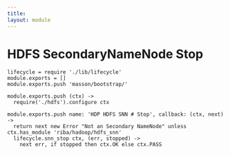```yaml
---
title: 
layout: module
---
```


# HDFS SecondaryNameNode Stop

    lifecycle = require './lib/lifecycle'
    module.exports = []
    module.exports.push 'masson/bootstrap/'

    module.exports.push (ctx) ->
      require('./hdfs').configure ctx

    module.exports.push name: 'HDP HDFS SNN # Stop', callback: (ctx, next) ->
      return next new Error "Not an Secondary NameNode" unless ctx.has_module 'riba/hadoop/hdfs_snn'
      lifecycle.snn_stop ctx, (err, stopped) ->
        next err, if stopped then ctx.OK else ctx.PASS

